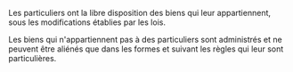   
 Les particuliers ont la libre disposition des biens qui leur appartiennent, sous les modifications établies par les lois.  

  
 Les biens qui n'appartiennent pas à des particuliers sont administrés et ne peuvent être aliénés que dans les formes et suivant les règles qui leur sont particulières.  
